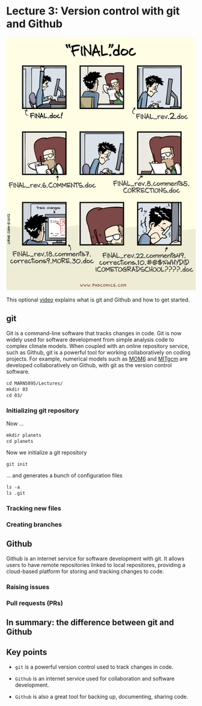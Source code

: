 # Lecture 3: Version control with git and Github

![](img/Finaldoc.png)



This optional [video](https://www.youtube.com/watch?v=21Gl97tkbHU) explains what is git and Github and how to get started.

## git

Git is a command-line software that tracks changes in code. Git is now widely used for software development from simple analysis code to complex climate models. When coupled with an online repository service, such as Github, git is a powerful tool for working collaboratively on coding projects. For example, numerical models such as [MOM6](https://github.com/NOAA-GFDL/MOM6) and [MITgcm](https://github.com/MITgcm/MITgcm) are developed collaboratively on Github, with git as the version control software.



    cd MARN5895/Lectures/
    mkdir 03
    cd 03/

### Initializing git repository

Now ...

    mkdir planets
    cd planets

Now we initialize a git repository

    git init

... and generates a bunch of configuration files

    ls -a
    ls .git

### Tracking new files

### Creating branches



## Github
Github is an internet service for software development with git. It allows users to have remote repositories linked to local repositores, providing a cloud-based platform for storing and tracking changes to code.

### Raising issues

### Pull requests (PRs)


## In summary: the difference between git and Github


## Key points 

- `git` is a powerful version control used to track changes in code.

- `Github` is an internet service used for collaboration and software development.

- `Github` is also a great tool for backing up, documenting, sharing code.